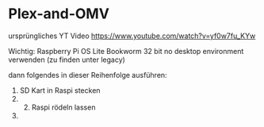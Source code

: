 # Plex-and-OMV
ursprüngliches YT Video
https://www.youtube.com/watch?v=yf0w7fu_KYw

Wichtig: Raspberry Pi OS Lite Bookworm 32 bit no desktop environment verwenden (zu finden unter legacy)

dann folgendes in dieser Reihenfolge ausführen:

1. SD Kart in Raspi stecken
2. 2. Raspi rödeln lassen
3. 


